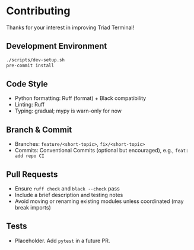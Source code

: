 # Contributing

Thanks for your interest in improving Triad Terminal!

## Development Environment

```bash
./scripts/dev-setup.sh
pre-commit install
```

## Code Style
- Python formatting: Ruff (format) + Black compatibility
- Linting: Ruff
- Typing: gradual; mypy is warn-only for now

## Branch & Commit
- Branches: `feature/<short-topic>`, `fix/<short-topic>`
- Commits: Conventional Commits (optional but encouraged), e.g., `feat: add repo CI`

## Pull Requests
- Ensure `ruff check` and `black --check` pass
- Include a brief description and testing notes
- Avoid moving or renaming existing modules unless coordinated (may break imports)

## Tests
- Placeholder. Add `pytest` in a future PR.
